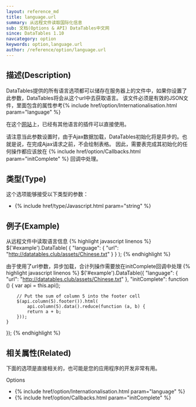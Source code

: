 ```yaml
---
layout: reference_md
title: language.url
summary: 从远程文件读取国际化信息
sub: 文档(Options & API) DataTables中文网
since: DataTables 1.10
navcategory: option
keywords: option,language.url
author: /reference/option/language.url
---
```


## 描述(Description)

DataTables提供的所有语言选项都可以储存在服务器上的文件中，如果你设置了此参数，DataTables将会从这个url中去获取语言。
该文件必须是有效的JSON文件，里面包含的属性参考{% include href/option/Internationalisation.html param="language" %}

在这个[网站](https://datatables.net/plug-ins/i18n)上，已经有其他语言的插件可以直接使用。

请注意当此参数设置时，由于Ajax数据加载，DataTables初始化将是异步的。也就是说，在完成Ajax请求之前，不会绘制表格。
因此，需要表完成其初始化的任何操作都应该放在 {% include href/option/Callbacks.html param="initComplete" %} 回调中处理。


## 类型(Type)
这个选项能够接受以下类型的参数：

- {% include href/type/Javascript.html param="string" %}

 
## 例子(Example)

从远程文件中读取语言信息
{% highlight javascript linenos %}
$('#example').DataTable( {
  "language": {
      "url": "http://datatables.club/assets/Chinese.txt"
    }
} );
{% endhighlight %}


由于使用了url参数，异步加载，合计列操作需要放在initComplete回调中处理
{% highlight javascript linenos %}
$('#example').DataTable({
    "language": {
        "url": "http://datatables.club/assets/Chinese.txt"
    },
    "initComplete": function () {
        var api = this.api();
 
        // Put the sum of column 5 into the footer cell
        $(api.column(5).footer()).html(
            api.column(5).data().reduce(function (a, b) {
            return a + b;
        }));
    }
});
{% endhighlight %}


## 相关属性(Related)
下面的选项是直接相关的，也可能是您的应用程序的开发非常有用。

Options

- {% include href/option/Internationalisation.html param="language" %}
- {% include href/option/Callbacks.html param="initComplete" %}